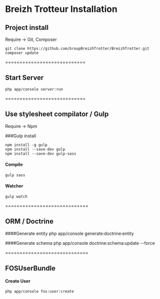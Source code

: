 Breizh Trotteur Installation
============================


## Project install


Require -> Git, Composer

	git clone https://github.com/GroupBreizhTrotter/BreizhTrotter.git
	composer update
============================

## Start Server

	php app/console server:run

============================

## Use stylesheet compilator / Gulp

Require -> Npm

###Gulp install

	npm install -g gulp
	npm install --save-dev gulp
	npm install --save-dev gulp-sass

#### Compile
	gulp sass

#### Watcher
	gulp watch

=============================

## ORM / Doctrine

####Generate entity
	php app/console generate:doctrine:entity

####Generate schema
	php app/console doctrine:schema:update --force
	
=============================

## FOSUserBundle

#### Create User
	php app/console fos:user:create


